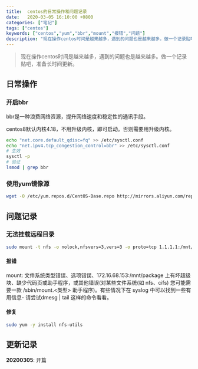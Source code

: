 ```yaml
---
title:  centos的日常操作和问题记录
date:   2020-03-05 16:10:00 +0800
categories: ["笔记"]
tags: ["centos"]
keywords: ["centos","yum","bbr","mount","报错","问题"]
description: "现在操作centos时间是越来越多，遇到的问题也是越来越多。做一个记录贴吧"
---
```



> 现在操作centos时间是越来越多，遇到的问题也是越来越多。做一个记录贴吧，准备长时间更新。

## 日常操作

### 开启bbr

bbr是一种浪费网络资源，提升网络速度和稳定性的通讯手段。

centos8默认内核4.18，不用升级内核，即可启动。否则需要用升级内核。

```bash
echo "net.core.default_qdisc=fq" >> /etc/sysctl.conf
echo "net.ipv4.tcp_congestion_control=bbr" >> /etc/sysctl.conf
# 生效
sysctl -p
# 验证
lsmod | grep bbr
```

### 使用yum镜像源

```bash
wget -O /etc/yum.repos.d/CentOS-Base.repo http://mirrors.aliyun.com/repo/Centos-7.repo
```


## 问题记录

### 无法挂载远程目录

```bash
sudo mount -t nfs -o nolock,nfsvers=3,vers=3 -o proto=tcp 1.1.1.1:/mnt/package /package/
```

#### 报错

mount: 文件系统类型错误、选项错误、172.16.68.153:/mnt/package 上有坏超级块、缺少代码页或助手程序，或其他错误(对某些文件系统(如 nfs、cifs) 您可能需要一款 /sbin/mount.<类型> 助手程序)。有些情况下在 syslog 中可以找到一些有用信息- 请尝试dmesg | tail  这样的命令看看。

#### 修复

```bash
sudo yum -y install nfs-utils
```

## 更新记录

**20200305**: 开篇